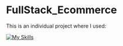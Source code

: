 # FullStack_Ecommerce

This is an individual project where I used:

[![My Skills](https://skillicons.dev/icons?i=react,express,nodejs,mongo&perline=4)](https://skillicons.dev)
